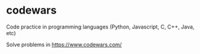 # codewars

Code practice in programming languages (Python, Javascript, C, C++, Java, etc)

Solve problems in https://www.codewars.com/

